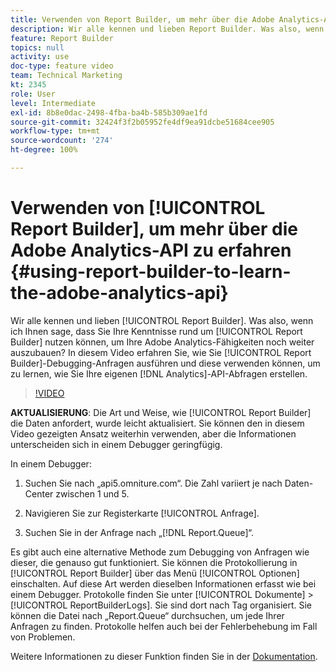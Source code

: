 ```yaml
---
title: Verwenden von Report Builder, um mehr über die Adobe Analytics-API zu erfahren
description: Wir alle kennen und lieben Report Builder. Was also, wenn ich Ihnen sage, dass Sie Ihre Kenntnisse rund um Report Builder nutzen können, um Ihre Adobe Analytics-Fähigkeiten noch weiter auszubauen? In diesem Video erfahren Sie, wie Sie Report Builder-Debugging-Anfragen ausführen und diese verwenden können, um zu lernen, wie Sie Ihre eigenen Analytics-API-Abfragen erstellen.
feature: Report Builder
topics: null
activity: use
doc-type: feature video
team: Technical Marketing
kt: 2345
role: User
level: Intermediate
exl-id: 8b8e0dac-2498-4fba-ba4b-585b309ae1fd
source-git-commit: 32424f3f2b05952fe4df9ea91dcbe51684cee905
workflow-type: tm+mt
source-wordcount: '274'
ht-degree: 100%

---
```


# Verwenden von [!UICONTROL Report Builder], um mehr über die Adobe Analytics-API zu erfahren {#using-report-builder-to-learn-the-adobe-analytics-api}

Wir alle kennen und lieben [!UICONTROL Report Builder]. Was also, wenn ich Ihnen sage, dass Sie Ihre Kenntnisse rund um [!UICONTROL Report Builder] nutzen können, um Ihre Adobe Analytics-Fähigkeiten noch weiter auszubauen? In diesem Video erfahren Sie, wie Sie [!UICONTROL Report Builder]-Debugging-Anfragen ausführen und diese verwenden können, um zu lernen, wie Sie Ihre eigenen [!DNL Analytics]-API-Abfragen erstellen.

>[!VIDEO](https://video.tv.adobe.com/v/25442/?quality=12)

**AKTUALISIERUNG**: Die Art und Weise, wie [!UICONTROL Report Builder] die Daten anfordert, wurde leicht aktualisiert. Sie können den in diesem Video gezeigten Ansatz weiterhin verwenden, aber die Informationen unterscheiden sich in einem Debugger geringfügig.

In einem Debugger:

1. Suchen Sie nach „api5.omniture.com“. Die Zahl variiert je nach Daten-Center zwischen 1 und 5.

2. Navigieren Sie zur Registerkarte [!UICONTROL Anfrage].

3. Suchen Sie in der Anfrage nach „[!DNL Report.Queue]“.

Es gibt auch eine alternative Methode zum Debugging von Anfragen wie dieser, die genauso gut funktioniert. Sie können die Protokollierung in [!UICONTROL Report Builder] über das Menü [!UICONTROL Optionen] einschalten. Auf diese Art werden dieselben Informationen erfasst wie bei einem Debugger. Protokolle finden Sie unter [!UICONTROL Dokumente] > [!UICONTROL ReportBuilderLogs]. Sie sind dort nach Tag organisiert. Sie können die Datei nach „Report.Queue“ durchsuchen, um jede Ihrer Anfragen zu finden. Protokolle helfen auch bei der Fehlerbehebung im Fall von Problemen.

Weitere Informationen zu dieser Funktion finden Sie in der [Dokumentation](https://www.adobe.io/).

